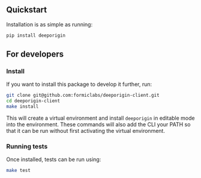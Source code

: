 ## Quickstart

Installation is as simple as running:

```bash
pip install deeporigin
```

## For developers

### Install

If you want to install this package to develop it further, run:

```bash
git clone git@github.com:formiclabs/deeporigin-client.git
cd deeporigin-client
make install
```

This will create a virtual environment and install `deeporigin` in editable mode into the environment. These commands will also add the CLI your PATH so that it can be run
without first activating the virtual environment.

### Running tests

Once installed, tests can be run using:

```bash
make test
```
